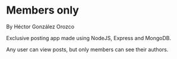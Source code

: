 # Members only
By Héctor González Orozco

Exclusive posting app made using NodeJS, Express and MongoDB.

Any user can view posts, but only members can see their authors.

